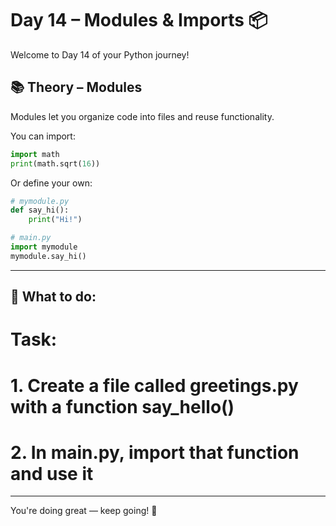# Day 14 – Modules & Imports 📦

Welcome to Day 14 of your Python journey!

## 📚 Theory – Modules

Modules let you organize code into files and reuse functionality.

You can import:
```python
import math
print(math.sqrt(16))
```

Or define your own:
```python
# mymodule.py
def say_hi():
    print("Hi!")

# main.py
import mymodule
mymodule.say_hi()
```


---

## 🧠 What to do:

# Task:
# 1. Create a file called greetings.py with a function say_hello()
# 2. In main.py, import that function and use it


---

You're doing great — keep going! 🚀